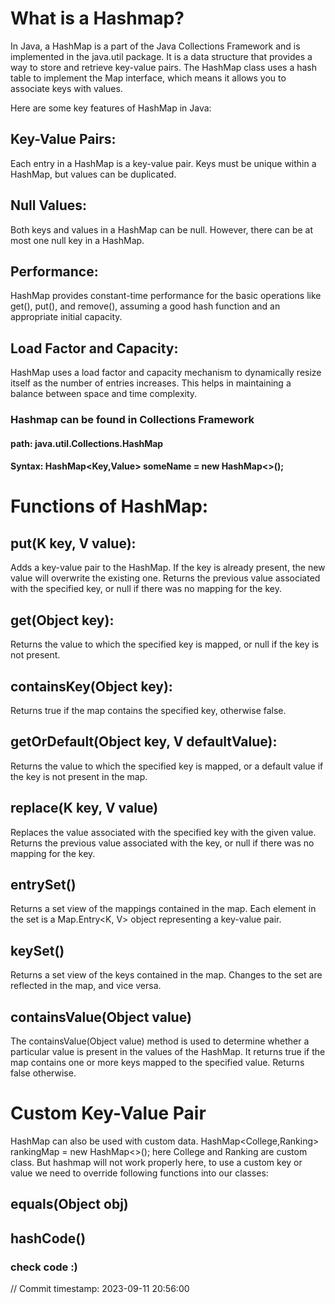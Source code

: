 # What is a Hashmap?
In Java, a HashMap is a part of the Java Collections Framework and is implemented in the java.util package. It is a data structure that provides a way to store and retrieve key-value pairs. The HashMap class uses a hash table to implement the Map interface, which means it allows you to associate keys with values.

Here are some key features of HashMap in Java:
## Key-Value Pairs:

Each entry in a HashMap is a key-value pair.
Keys must be unique within a HashMap, but values can be duplicated.

## Null Values:

Both keys and values in a HashMap can be null.
However, there can be at most one null key in a HashMap.

## Performance:

HashMap provides constant-time performance for the basic operations like get(), put(), and remove(), assuming a good hash function and an appropriate initial capacity.

## Load Factor and Capacity:

HashMap uses a load factor and capacity mechanism to dynamically resize itself as the number of entries increases. This helps in maintaining a balance between space and time complexity.

### Hashmap can be found in Collections Framework 
#### path: java.util.Collections.HashMap
#### Syntax: HashMap<Key,Value> someName = new HashMap<>();

# Functions of HashMap:
## put(K key, V value):
Adds a key-value pair to the HashMap.
If the key is already present, the new value will overwrite the existing one.
Returns the previous value associated with the specified key, or null if there was no mapping for the key.

## get(Object key):
Returns the value to which the specified key is mapped, or null if the key is not present.

## containsKey(Object key):
Returns true if the map contains the specified key, otherwise false.

## getOrDefault(Object key, V defaultValue):
Returns the value to which the specified key is mapped, or a default value if the key is not present in the map.

## replace(K key, V value)
Replaces the value associated with the specified key with the given value.
Returns the previous value associated with the key, or null if there was no mapping for the key.

## entrySet()
Returns a set view of the mappings contained in the map.
Each element in the set is a Map.Entry<K, V> object representing a key-value pair.

## keySet()
Returns a set view of the keys contained in the map.
Changes to the set are reflected in the map, and vice versa.

## containsValue(Object value)
The containsValue(Object value) method is used to determine whether a particular value is present in the values of the HashMap.
It returns true if the map contains one or more keys mapped to the specified value.
Returns false otherwise.


# Custom Key-Value Pair
HashMap can also be used with custom data.
HashMap<College,Ranking> rankingMap = new HashMap<>();
here College and Ranking are custom class.
But hashmap will not work properly here, to use
a custom key or value we need to override following functions into our classes:
## equals(Object obj)
## hashCode()

### check code :)
// Commit timestamp: 2023-09-11 20:56:00